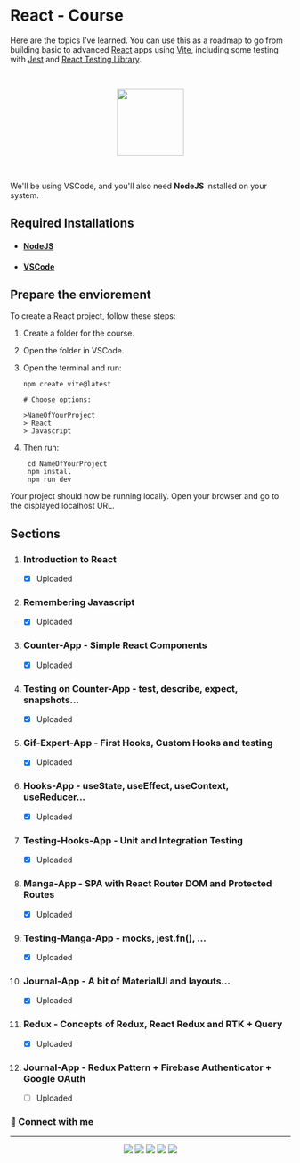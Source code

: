 # React - Course


Here are the topics I’ve learned. You can use this as a roadmap to go from building basic to advanced [React](https://react.dev) apps using [Vite](https://vite.dev), including some testing with [Jest](https://jestjs.io) and [React Testing Library](https://testing-library.com). 

<br/>

<p align='center'>
  <img src="https://www.jovenesprogramadores.cl/wp-content/uploads/2020/07/react.png" width="120px">
</p>

<br/>

We'll be using VSCode, and you'll also need **NodeJS** installed on your system.


## Required Installations

  - #### [NodeJS](https://nodejs.org/en)
  - #### [VSCode](https://code.visualstudio.com)

## Prepare the enviorement

To create a React project, follow these steps:

  1. Create a folder for the course.
  2. Open the folder in VSCode.
  3. Open the terminal and run:

      ```
      npm create vite@latest
      
      # Choose options:

      >NameOfYourProject
      > React
      > Javascript
      ```

  4. Then run:
      ```
       cd NameOfYourProject
       npm install
       npm run dev
      ```

Your project should now be running locally. Open your browser and go to the displayed localhost URL.

## Sections
1. ### Introduction to React
    - [x] Uploaded
2. ### Remembering Javascript
    - [x] Uploaded
3. ### Counter-App - Simple React Components
    - [x] Uploaded
4. ### Testing on Counter-App - test, describe, expect, snapshots...
    - [x] Uploaded
5. ### Gif-Expert-App - First Hooks, Custom Hooks and testing
    - [x] Uploaded
6. ### Hooks-App - useState, useEffect, useContext, useReducer...
    - [x] Uploaded
7. ### Testing-Hooks-App - Unit and Integration Testing
    - [x] Uploaded
8. ### Manga-App - SPA with React Router DOM and Protected Routes
    - [x] Uploaded
9.  ### Testing-Manga-App - mocks, jest.fn(), <MemoryRouter>...
    - [x] Uploaded
10. ### Journal-App - A bit of MaterialUI and layouts...
    - [x] Uploaded
11. ### Redux - Concepts of Redux, React Redux and RTK + Query
    - [X] Uploaded
12. ### Journal-App - Redux Pattern + Firebase Authenticator + Google OAuth
    - [ ] Uploaded


### 🔗 Connect with me
---
<p align="center">
<a href="https://github.com/LP-React"><img src="https://img.shields.io/badge/-Laysson-444346?style=for-the-badge&logo=github&logoColor=white"/></a>
<a href="https://www.linkedin.com/in/laysson-polo/"><img src="https://img.shields.io/badge/-laysson%20polo-0077B5?style=for-the-badge&logo=Linkedin&logoColor=white"/></a>
<a href="mailto:ljamirp30@gmail.com"><img src="https://img.shields.io/badge/-ljamirp30@gmail.com-D14836?style=for-the-badge&logo=Gmail&logoColor=white"/></a>
<a href="https://www.instagram.com/lp.react/"><img src="https://img.shields.io/badge/-lp.react-E4405F?style=for-the-badge&logo=Instagram&logoColor=white"/></a>
<a href="https://www.discordapp.com/users/686343389985243289"><img src="https://img.shields.io/badge/-LP.React-7249fa?style=for-the-badge&logo=discord&logoColor=white"/></a>
</p>